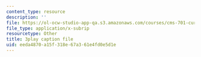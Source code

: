 ```yaml
---
content_type: resource
description: ''
file: https://ol-ocw-studio-app-qa.s3.amazonaws.com/courses/cms-701-current-debates-in-media-spring-2015/eeda4870a15f318e67a361e4fd0e5d1e_oCk2LZwRU0s.srt
file_type: application/x-subrip
resourcetype: Other
title: 3play caption file
uid: eeda4870-a15f-318e-67a3-61e4fd0e5d1e
---
```


